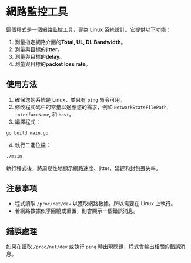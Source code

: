 # 網路監控工具

這個程式是一個網路監控工具，專為 Linux 系統設計。它提供以下功能：

1. 測量指定網路介面的**Total, UL, DL Bandwidth**。
2. 測量與目標的**jitter**。
3. 測量與目標的**delay**。
4. 測量與目標的**packet loss rate**。

## 使用方法

1. 確保您的系統是 Linux，並且有 `ping` 命令可用。
2. 修改程式碼中的常量以適應您的需求，例如 `NetworkStatsFilePath`, `interfaceName`, 和 `host`。
3. 編譯程式：

```bash
go build main.go
```

4. 執行二進位檔：

```bash
./main
```

執行程式後，將周期性地顯示網路速度、jitter、延遲和封包丟失率。

## 注意事項

- 程式讀取 `/proc/net/dev` 以獲取網路數據，所以需要在 Linux 上執行。
- 若網路數據似乎回繞或重置，則會顯示一個錯誤消息。

## 錯誤處理

如果在讀取 `/proc/net/dev` 或執行 `ping` 時出現問題，程式會輸出相關的錯誤消息。
